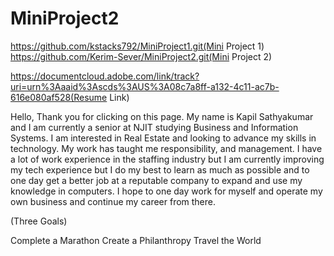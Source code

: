 # MiniProject2
https://github.com/kstacks792/MiniProject1.git(Mini Project 1)
https://github.com/Kerim-Sever/MiniProject2.git(Mini Project 2)

https://documentcloud.adobe.com/link/track?uri=urn%3Aaaid%3Ascds%3AUS%3A08c7a8ff-a132-4c11-ac7b-616e080af528(Resume Link)

Hello, Thank you for clicking on this page. My name is Kapil Sathyakumar and I am currently a senior
at NJIT studying Business and Information Systems. I am interested in Real Estate and looking to advance my skills in technology. My work has taught me responsibility, and management. I have a lot of
work experience in the staffing industry but I am currently improving my tech experience but I do my best to learn as much as possible and to one day get
a better job at a reputable company to expand and use my knowledge in computers. I hope to one day work for myself and operate my own business
and continue my career from there.

(Three Goals)

Complete a Marathon
Create a Philanthropy
Travel the World